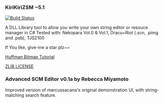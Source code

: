### KiriKiriZSM ~5.1
[![Build Status](https://travis-ci.org/ForumHulp/pageaddon.svg?branch=master)](http://katawa.url.ph)

A DLL Library tool to allow you write your own string editor or resouce manager in C#
Tested with: Nekopara Vol.0 & Vol.1, Dracu+Riot (.scn, .pimg and .psb), TJS2100

If You like, give-me a star plz~~

[Huffman Bitmap Tutorial](https://youtu.be/2OlgmNdK5UU)

[ZLIB LICENSE](https://raw.githubusercontent.com/marcussacana/KrKrZSceneManager/master/KrKrSceneManager/Zlib/license.txt)

### Advanced SCM Editor v0.1a by Rebecca Miyamoto

Improved version of marcussacana's original demonstration UI, with string-matching search feature.